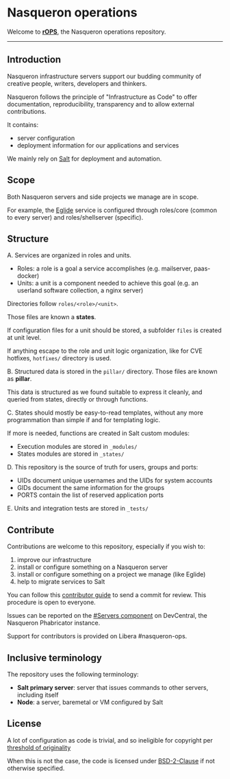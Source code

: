 Nasqueron operations
====================

Welcome to **[rOPS](https://devcentral.nasqueron.org/diffusion/OPS/)**,
the Nasqueron operations repository.

----------

Introduction
------------

Nasqueron infrastructure servers support our budding community
of creative people, writers, developers and thinkers.

Nasqueron follows the principle of "Infrastructure as Code"
to offer documentation, reproducibility, transparency and
to allow external contributions.

It contains:

 - server configuration
 - deployment information for our applications and services

We mainly rely on [Salt](https://docs.saltproject.io/en/latest/contents.html)
for deployment and automation.

Scope
-----

Both Nasqueron servers and side projects we manage are in scope.

For example, the [Eglide](http://www.eglide.org/) service is configured
through roles/core (common to every server) and roles/shellserver (specific).

Structure
---------

A. Services are organized in roles and units.

* Roles: a role is a goal a service accomplishes (e.g. mailserver, paas-docker)
* Units: a unit is a component needed to achieve this goal
  (e.g. an userland software collection, a nginx server)

Directories follow `roles/<role>/<unit>`.

Those files are known a **states**.

If configuration files for a unit should be stored,
a subfolder `files` is created at unit level.

If anything escape to the role and unit logic organization,
like for CVE hotfixes, `hotfixes/` directory is used.

B. Structured data is stored in the  `pillar/` directory.
Those files are known as **pillar**.

This data is structured as we found suitable to express it
cleanly, and queried from states, directly or through functions.

C. States should mostly be easy-to-read templates, without any more
programmation than simple if and for templating logic.

If more is needed, functions are created in Salt custom modules:

* Execution modules are stored in `_modules/`
* States modules are stored in `_states/`

D. This repository is the source of truth for users, groups and ports:

* UIDs document unique usernames and the UIDs for system accounts
* GIDs document the same information for the groups
* PORTS contain the list of reserved application ports

E. Units and integration tests are stored in `_tests/`

Contribute
----------

Contributions are welcome to this repository, especially if you wish to:

 1. improve our infrastructure
 2. install or configure something on a Nasqueron server
 3. install or configure something on a project we manage (like Eglide)
 4. help to migrate services to Salt

You can follow this [contributor guide](https://agora.nasqueron.org/How%20to%20contribute%20code)
to send a commit for review. This procedure is open to everyone.

Issues can be reported on the [#Servers component](https://devcentral.nasqueron.org/tag/servers/)
on DevCentral, the Nasqueron Phabricator instance.

Support for contributors is provided on Libera #nasqueron-ops.

Inclusive terminology
---------------------

The repository uses the following terminology:

  - **Salt primary server**: server that issues commands to other servers, including itself
  - **Node**: a server, baremetal or VM configured by Salt

License
-------

A lot of configuration as code is trivial, and so ineligible for copyright per
[threshold of originality](https://en.wikipedia.org/wiki/Threshold_of_originality)

When this is not the case, the code is licensed under
[BSD-2-Clause](https://opensource.org/licenses/BSD-2-Clause)
if not otherwise specified.

